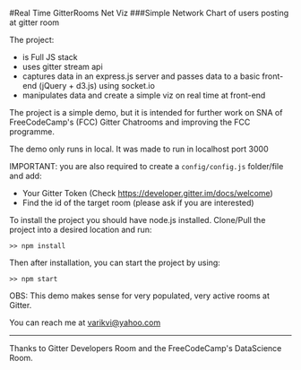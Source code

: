 #Real Time GitterRooms Net Viz
###Simple Network Chart of users posting at gitter room

The project:
* is Full JS stack
* uses gitter stream api
* captures data in an express.js server and passes data to a basic front-end (jQuery + d3.js) using socket.io
* manipulates data and create a simple viz on real time at front-end

The project is a simple demo, but it is intended for further work on SNA of FreeCodeCamp's (FCC) Gitter Chatrooms and improving the FCC programme.

The demo only runs in local. It was made to run in localhost port 3000

IMPORTANT: you are also required to create a `config/config.js` folder/file and add:
* Your Gitter Token (Check https://developer.gitter.im/docs/welcome)
* Find the id of the target room (please ask if you are interested)

To install the project you should have node.js installed. Clone/Pull the project into a desired location and run:
```
>> npm install
```
Then after installation, you can start the project by using:
```
>> npm start
```

OBS: This demo makes sense for very populated, very active rooms at Gitter.

You can reach me at varikvi@yahoo.com

---

Thanks to Gitter Developers Room and the FreeCodeCamp's DataScience Room.